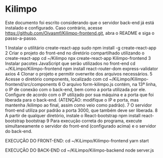 # Kilimpo

Este documento foi escrito considerando que o servidor back-end já está instalado e configurado. Caso contrário, acesse https://github.com/Oivasmf/Kilimpo-frontend.git, abra o README e siga o passo-a-passo.

1 Instalar o utilitário create-react-app
	sudo npm install -g create-react-app
2 Criar o projeto do front-end no diretório compartilhado utilizando o create-react-app
	cd ~/Kilimpo
	npx create-react-app Kilimpo-frontend
3 Instalar pacotes JavaScript que serão utilizados no front-end
	cd ~/KiLimpo/Kilimpo-frontend
	npm install react-router-dom express-validator axios
4 Clonar o projeto e permitir overwrite dos arquivos necessários.
5 Acesse o diretório components, localizado com
	cd ~/KiLimpo/Kilimpo-frontend/src/components
6 O arquivo form-kilimpo.js contém, na 13ª linha, o IP de conexão com o back-end, bem como a porta utilizada por ele. Configure de acordo com o IP utilizado por sua máquina e a porta que foi liberada para o back-end. (ATENÇÃO: modifique o IP e porta, mas mantenha /kilimpo ao final, assim como veio como padrão).
7 O servidor front-end utiliza por padrão a porta 3000, que também deve ser liberada.
8 A partir de qualquer diretório, instale o React-bootstrap
	npm install react-bootstrap bootstrap
9 Para execução correta do programa, execute simultaneamente o servidor do front-end (configurado acima) e o servidor do back-end. 

EXECUÇÃO DO FRONT-END:
	cd ~/KiLimpo/Kilimpo-frontend
	yarn start

EXECUÇÃO DO BACK-END
	cd ~/KiLimpo/Kilimpo-backend
	node server.js